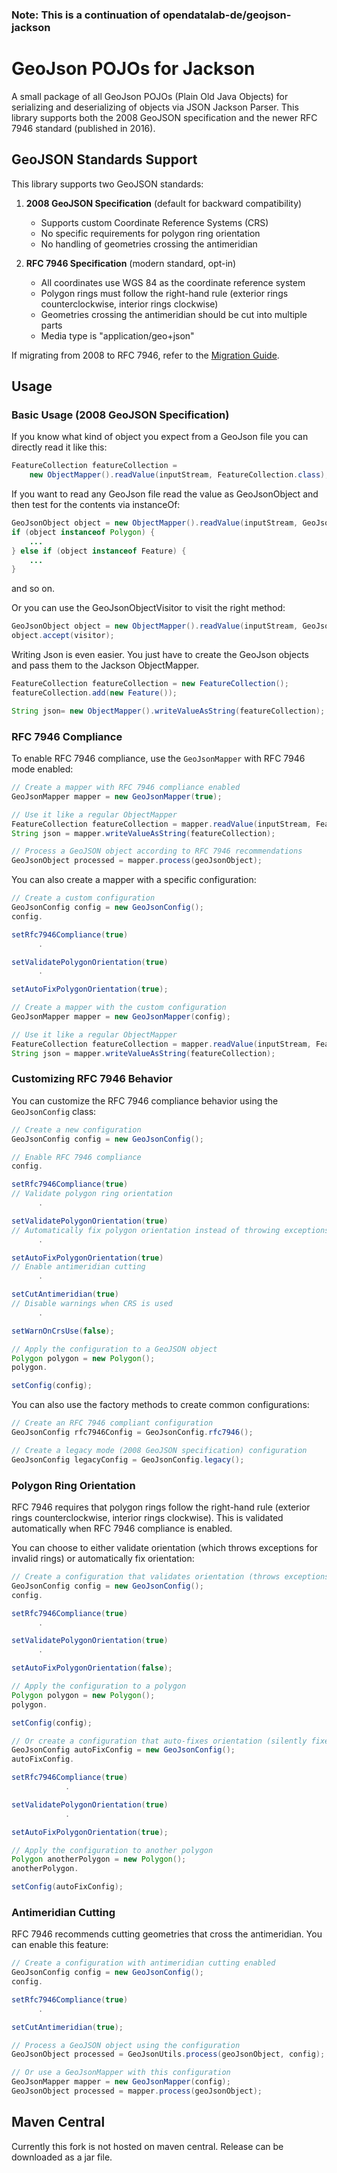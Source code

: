 ### Note: This is a continuation of opendatalab-de/geojson-jackson

GeoJson POJOs for Jackson
=========================

A small package of all GeoJson POJOs (Plain Old Java Objects) for serializing and
deserializing of objects via JSON Jackson Parser. This library supports both the 2008 GeoJSON specification and the newer RFC 7946 standard (published in 2016).

GeoJSON Standards Support
------------------------

This library supports two GeoJSON standards:

1. **2008 GeoJSON Specification** (default for backward compatibility)
   - Supports custom Coordinate Reference Systems (CRS)
   - No specific requirements for polygon ring orientation
   - No handling of geometries crossing the antimeridian

2. **RFC 7946 Specification** (modern standard, opt-in)
   - All coordinates use WGS 84 as the coordinate reference system
   - Polygon rings must follow the right-hand rule (exterior rings counterclockwise, interior rings clockwise)
   - Geometries crossing the antimeridian should be cut into multiple parts
   - Media type is "application/geo+json"

If migrating from 2008 to RFC 7946, refer to the [Migration Guide](RFC_7946_MIGRATION_GUIDE.md).

Usage
-----

### Basic Usage (2008 GeoJSON Specification)

If you know what kind of object you expect from a GeoJson file you can directly read it like this:

```java
FeatureCollection featureCollection =
	new ObjectMapper().readValue(inputStream, FeatureCollection.class);
```

If you want to read any GeoJson file read the value as GeoJsonObject and then test for the contents via instanceOf:

```java
GeoJsonObject object = new ObjectMapper().readValue(inputStream, GeoJsonObject.class);
if (object instanceof Polygon) {
	...
} else if (object instanceof Feature) {
	...
}
```
and so on.

Or you can use the GeoJsonObjectVisitor to visit the right method:

```java
GeoJsonObject object = new ObjectMapper().readValue(inputStream, GeoJsonObject.class);
object.accept(visitor);
```

Writing Json is even easier. You just have to create the GeoJson objects and pass them to the Jackson ObjectMapper.

```java
FeatureCollection featureCollection = new FeatureCollection();
featureCollection.add(new Feature());

String json= new ObjectMapper().writeValueAsString(featureCollection);
```

### RFC 7946 Compliance

To enable RFC 7946 compliance, use the `GeoJsonMapper` with RFC 7946 mode enabled:

```java
// Create a mapper with RFC 7946 compliance enabled
GeoJsonMapper mapper = new GeoJsonMapper(true);

// Use it like a regular ObjectMapper
FeatureCollection featureCollection = mapper.readValue(inputStream, FeatureCollection.class);
String json = mapper.writeValueAsString(featureCollection);

// Process a GeoJSON object according to RFC 7946 recommendations
GeoJsonObject processed = mapper.process(geoJsonObject);
```

You can also create a mapper with a specific configuration:

```java
// Create a custom configuration
GeoJsonConfig config = new GeoJsonConfig();
config.

setRfc7946Compliance(true)
      .

setValidatePolygonOrientation(true)
      .

setAutoFixPolygonOrientation(true);

// Create a mapper with the custom configuration
GeoJsonMapper mapper = new GeoJsonMapper(config);

// Use it like a regular ObjectMapper
FeatureCollection featureCollection = mapper.readValue(inputStream, FeatureCollection.class);
String json = mapper.writeValueAsString(featureCollection);
```

### Customizing RFC 7946 Behavior

You can customize the RFC 7946 compliance behavior using the `GeoJsonConfig` class:

```java
// Create a new configuration
GeoJsonConfig config = new GeoJsonConfig();

// Enable RFC 7946 compliance
config.

setRfc7946Compliance(true)
// Validate polygon ring orientation
      .

setValidatePolygonOrientation(true)
// Automatically fix polygon orientation instead of throwing exceptions
      .

setAutoFixPolygonOrientation(true)
// Enable antimeridian cutting
      .

setCutAntimeridian(true)
// Disable warnings when CRS is used
      .

setWarnOnCrsUse(false);

// Apply the configuration to a GeoJSON object
Polygon polygon = new Polygon();
polygon.

setConfig(config);
```

You can also use the factory methods to create common configurations:

```java
// Create an RFC 7946 compliant configuration
GeoJsonConfig rfc7946Config = GeoJsonConfig.rfc7946();

// Create a legacy mode (2008 GeoJSON specification) configuration
GeoJsonConfig legacyConfig = GeoJsonConfig.legacy();
```

### Polygon Ring Orientation

RFC 7946 requires that polygon rings follow the right-hand rule (exterior rings counterclockwise, interior rings clockwise). This is validated automatically
when RFC 7946 compliance is enabled.

You can choose to either validate orientation (which throws exceptions for invalid rings) or automatically fix orientation:

```java
// Create a configuration that validates orientation (throws exceptions for invalid rings)
GeoJsonConfig config = new GeoJsonConfig();
config.

setRfc7946Compliance(true)
      .

setValidatePolygonOrientation(true)
      .

setAutoFixPolygonOrientation(false);

// Apply the configuration to a polygon
Polygon polygon = new Polygon();
polygon.

setConfig(config);

// Or create a configuration that auto-fixes orientation (silently fixes invalid rings)
GeoJsonConfig autoFixConfig = new GeoJsonConfig();
autoFixConfig.

setRfc7946Compliance(true)
            .

setValidatePolygonOrientation(true)
            .

setAutoFixPolygonOrientation(true);

// Apply the configuration to another polygon
Polygon anotherPolygon = new Polygon();
anotherPolygon.

setConfig(autoFixConfig);
```

### Antimeridian Cutting

RFC 7946 recommends cutting geometries that cross the antimeridian. You can enable this feature:

```java
// Create a configuration with antimeridian cutting enabled
GeoJsonConfig config = new GeoJsonConfig();
config.

setRfc7946Compliance(true)
      .

setCutAntimeridian(true);

// Process a GeoJSON object using the configuration
GeoJsonObject processed = GeoJsonUtils.process(geoJsonObject, config);

// Or use a GeoJsonMapper with this configuration
GeoJsonMapper mapper = new GeoJsonMapper(config);
GeoJsonObject processed = mapper.process(geoJsonObject);
```

Maven Central
-------------

Currently this fork is not hosted on maven central. Release can be downloaded as a jar file.